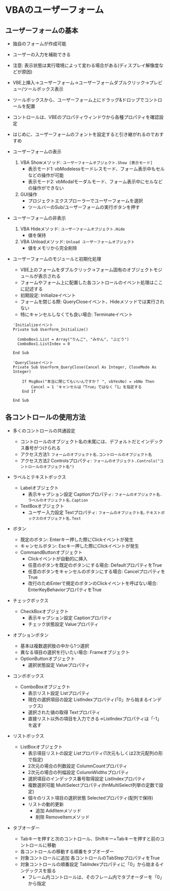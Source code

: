# VBAのユーザーフォーム

## ユーザーフォームの基本

- 独自のフォームが作成可能
- ユーザーの入力を補助できる
- 注意: 表示状態は実行環境によって変わる場合がある(ディスプレイ解像度などが原因)

- VBE上挿入→ユーザーフォーム→ユーザーフォームダブルクリック→プレビュー/ツールボックス表示
- ツールボックスから、ユーザーフォーム上にドラッグ&ドロップでコントロールを配置
- コントロールは、VBEのプロパティウィンドウから各種プロパティを確認設定
- はじめに、ユーザーフォームのフォントを設定すると引き継がれるのでおすすめ

- ユーザーフォームの表示
  1. VBA Showメソッド: `ユーザーフォームオブジェクト.Show [表示モード]`
     - 表示モード1: vbModelessモードレスモード、フォーム表示中もセルなどの操作が可能
     - 表示モード2: vbModalモーダルモード、フォーム表示中にセルなどの操作ができない
  2. GUI操作
     - プロジェクトエクスプローラーでユーザーフォームを選択
     - ツールバーのSub/ユーザーフォームの実行ボタンを押す

- ユーザーフォームの非表示
  1. VBA Hideメソッド: `ユーザーフォームオブジェクト.Hide`
     - 値を保持
  2. VBA Unloadメソッド: `Unload ユーザーフォームオブジェクト`
     - 値をメモリから完全削除

- ユーザーフォームのモジュールと初期化処理
  - VBE上のフォームをダブルクリック→フォーム固有のオブジェクトモジュールが表示される
  - フォームやフォーム上に配置した各コントロールのイベント処理はここに記述する
  - 初期設定: Initializeイベント
  - フォームを閉じる際: QueryCloseイベント、Hideメソッドでは実行されない
  - 特にキャンセルしなくても良い場合: Terminateイベント

  ```vba
  'Initializeイベント
  Private Sub UserForm_Initialize()

    ComboBox1.List = Array("りんご", "みかん", "ぶどう")
    ComboBox1.ListIndex = 0

  End Sub

  'QueryCloseイベント
  Private Sub UserForm_QueryClose(Cancel As Integer, CloseMode As Integer)

      If MsgBox("本当に閉じてもいいんですか？ ", vbYesNo) = vbNo Then
          Cancel = 1 'キャンセルは「True」ではなく「1」を指定する
      End If

  End Sub
  ```

## 各コントロールの使用方法

- 多くのコントロールの共通設定
  - コントロールのオブジェクト名の末尾には、デフォルトだとインデックス番号がつけられる
  - アクセス方法1: `フォームのオブジェクト名.コントロールのオブジェクト名`
  - アクセス方法2 Controlsプロパティ: `フォームのオブジェクト.Controls("コントロールのオブジェクト名")`

- ラベルとテキストボックス
  - Labelオブジェクト
    - 表示キャプション設定 Captionプロパティ: `フォームのオブジェクト名.ラベルのオブジェクト名.Caption`
  - TextBoxオブジェクト
    - ユーザー入力設定 Textプロパティ: `フォームのオブジェクト名.テキストボックスのオブジェクト名.Text`

- ボタン
  - 既定のボタン: Enterキー押した際にClickイベントが発生
  - キャンセルボタン: Escキー押した際にClickイベントが発生
  - CommandButtonオブジェクト
    - Clickイベントが自動的に挿入
    - 任意のボタンを既定のボタンにする場合: DefaultプロパティをTrue
    - 任意のボタンをキャンセルのボタンにする場合: CancelプロパティをTrue
    - 改行のためEnterで規定のボタンのClickイベントを呼ばない場合: EnterKeyBehaviorプロパティをTrue

- チェックボックス
  - CheckBoxオブジェクト
    - 表示キャプション設定 Captionプロパティ
    - チェック状態設定 Valueプロパティ

- オプションボタン
  - 基本は複数選択肢の中から1つ選択
  - 異なる項目の選択を行いたい場合: Frameオブジェクト
  - OptionButtonオブジェクト
    - 選択状態設定 Valueプロパティ

- コンボボックス
  - ComboBoxオブジェクト
    - 表示リスト設定 Listプロパティ
    - 現在の選択項目の設定 ListIndexプロパティ(「0」から始まるインデックス)
    - 選択された値の取得 Textプロパティ
    - 直接リスト以外の項目を入力できる→ListIndexプロパティは「-1」を返す

- リストボックス
  - ListBoxオブジェクト
    - 表示項目リストの設定 Listプロパティ(1次元もしくは2次元配列の形で指定)
    - 2次元の場合の列数設定 ColumnCountプロパティ
    - 2次元の場合の列幅設定 ColumnWidthsプロパティ
    - 選択項目のインデックス番号取得設定 ListIndexプロパティ
    - 複数選択可能 MultiSelectプロパティ(fmMultiSelect列挙の定数で設定)
    - 個々のリスト項目の選択状態 Selectedプロパティ(配列で保持)
    - リストの動的更新
      - 追加 AddItemメソッド
      - 削除 RemoveItemメソッド

- タブオーダー
  - Tabキーを押すと次のコントロール、Shiftキー+Tabキーを押すと前のコントロールに移動
  - 各コントロールの移動する順番をタブオーダー
  - 対象コントロールに追加 各コントロールのTabStepプロパティをTrue
  - 対象コントロールの順番設定 TabIndexプロパティに「0」から始まるインデックスを振る
    - フレーム内コントロールは、そのフレーム内でタブオーダーを「0」から指定
